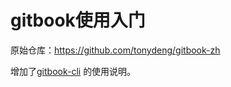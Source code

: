 # gitbook使用入门


原始仓库：https://github.com/tonydeng/gitbook-zh

增加了[gitbook-cli](https://github.com/GitbookIO/gitbook-cli) 的使用说明。

